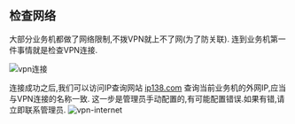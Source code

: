 ## 检查网络

大部分业务机都做了网络限制,不拨VPN就上不了网(为了防关联).
连到业务机第一件事情就是检查VPN连接.

![vpn连接](http://img.qingyunkj.com/gitbook_netlogin/VPN%E6%8B%A8%E5%8F%B7.jpg)

连接成功之后,我们可以访问IP查询网站 [ip138.com](http://ip138.com) 查询当前业务机的外网IP,应当与VPN连接的名称一致.
这一步是管理员手动配置的,有可能配置错误.如果有错,请立即联系管理员.
![vpn-internet](http://img.qingyunkj.com/gitbook_netlogin/vpn_inetnet.jpg)

